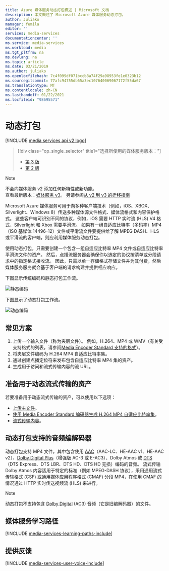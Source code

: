 ```yaml
---
title: Azure 媒体服务动态打包概述 | Microsoft 文档
description: 本文概述了 Microsoft Azure 媒体服务动态打包。
author: Juliako
manager: femila
editor: ''
services: media-services
documentationcenter: ''
ms.service: media-services
ms.workload: media
ms.tgt_pltfrm: na
ms.devlang: na
ms.topic: article
ms.date: 03/21/2019
ms.author: juliako
ms.openlocfilehash: 7c4f099df071bccb8a74f29a98953fe1e0323b12
ms.sourcegitcommit: 77afc94755db65a3ec107640069067172f55da67
ms.translationtype: MT
ms.contentlocale: zh-CN
ms.lasthandoff: 01/22/2021
ms.locfileid: "98695571"
---
```

# <a name="dynamic-packaging"></a>动态打包

[!INCLUDE [media services api v2 logo](./includes/v2-hr.md)]

> [!div class="op_single_selector" title1="选择所使用的媒体服务版本："]
> * [第 3 版](../latest/dynamic-packaging-overview.md)
> * [第 2 版](media-services-dynamic-packaging-overview.md)

> [!NOTE]
> 不会向媒体服务 v2 添加任何新特性或新功能。 <br/>查看最新版本：[媒体服务 v3](../latest/index.yml)。 另请参阅[从 v2 到 v3 的迁移指南](../latest/migrate-v-2-v-3-migration-introduction.md)

Microsoft Azure 媒体服务可用于向多种客户端技术（例如，iOS、XBOX、Silverlight、Windows 8）传送多种媒体源文件格式、媒体流格式和内容保护格式。 这些客户端可识别不同的协议，例如，iOS 需要 HTTP 实时流 (HLS) V4 格式，Silverlight 和 Xbox 需要平滑流。 如果有一组自适应比特率（多码率）MP4（ISO 基媒体 14496-12）文件或平滑流文件要提供给了解 MPEG DASH、HLS 或平滑流的客户端，则应利用媒体服务动态打包。

使用动态打包，只需要创建一个包含一组自适应比特率 MP4 文件或自适应比特率平滑流文件的资产。 然后，点播流服务器会确保你以选定的协议按清单或分段请求中的指定格式接收流。 因此，只需以单一存储格式存储文件并为其付费，然后媒体服务服务就会基于客户端的请求构建并提供相应响应。

下图显示传统编码和静态打包工作流。

![静态编码](./media/media-services-dynamic-packaging-overview/media-services-static-packaging.png)

下图显示了动态打包工作流。

![动态编码](./media/media-services-dynamic-packaging-overview/media-services-dynamic-packaging.png)

## <a name="common-scenario"></a>常见方案

1. 上传一个输入文件（称为夹层文件）。 例如，H.264、MP4 或 WMV（有关受支持格式的列表，请参阅[Media Encoder Standard 支持的格式](media-services-media-encoder-standard-formats.md)）。
2. 将夹层文件编码为 H.264 MP4 自适应比特率集。
3. 通过创建点播定位符来发布包含自适应比特率 MP4 集的资产。
4. 生成用于访问和流式传输内容的流 URL。

## <a name="preparing-assets-for-dynamic-streaming"></a>准备用于动态流式传输的资产

若要准备用于动态流式传输的资产，可以使用以下选项：

- [上传主文件](media-services-dotnet-upload-files.md)。
- [使用 Media Encoder Standard 编码器生成 H.264 MP4 自适应比特率集](media-services-dotnet-encode-with-media-encoder-standard.md)。
- [流式传输内容](media-services-deliver-content-overview.md)。

## <a name="audio-codecs-supported-by-dynamic-packaging"></a>动态打包支持的音频编解码器

动态打包支持 MP4 文件，其中包含使用 [AAC](https://en.wikipedia.org/wiki/Advanced_Audio_Coding)（AAC-LC、HE-AAC v1、HE-AAC v2）、[Dolby Digital Plus](https://en.wikipedia.org/wiki/Dolby_Digital_Plus)（增强版 AC-3 或 E-AC3）、Dolby Atmos 或 [DTS](https://en.wikipedia.org/wiki/DTS_%28sound_system%29)（DTS Express、DTS LBR、DTS HD、DTS HD 无损）编码的音频。 流式传输 Dolby Atmos 内容适用于特定的标准（例如 MPEG-DASH 协议），采用通用流式传输格式 (CSF) 或通用媒体应用程序格式 (CMAF) 分段 MP4，在使用 CMAF 的情况通过 HTTP 实时传送视频流 (HLS) 来进行。

> [!NOTE]
> 动态打包不支持包含 [Dolby Digital](https://en.wikipedia.org/wiki/Dolby_Digital) (AC3) 音频（它是旧编解码器）的文件。

## <a name="media-services-learning-paths"></a>媒体服务学习路径

[!INCLUDE [media-services-learning-paths-include](../../../includes/media-services-learning-paths-include.md)]

## <a name="provide-feedback"></a>提供反馈

[!INCLUDE [media-services-user-voice-include](../../../includes/media-services-user-voice-include.md)]
